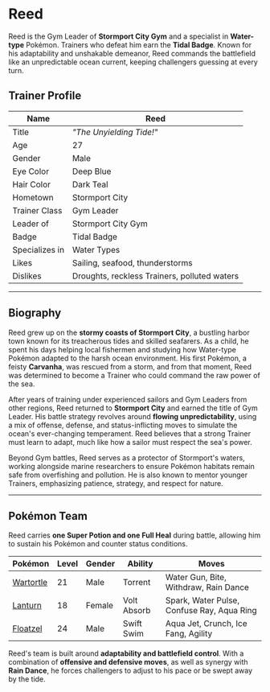 # Reed  

Reed is the Gym Leader of **Stormport City Gym** and a specialist in **Water-type** Pokémon. Trainers who defeat him earn the **Tidal Badge**. Known for his adaptability and unshakable demeanor, Reed commands the battlefield like an unpredictable ocean current, keeping challengers guessing at every turn.  

## Trainer Profile  

| Name  | Reed |
|--------|--------|
| Title  | *"The Unyielding Tide!"* |
| Age  | 27 |
| Gender  | Male |
| Eye Color  | Deep Blue |
| Hair Color  | Dark Teal |
| Hometown  | Stormport City |
| Trainer Class  | Gym Leader |
| Leader of  | Stormport City Gym |
| Badge  | Tidal Badge |
| Specializes in  | Water Types |
| Likes  | Sailing, seafood, thunderstorms |
| Dislikes  | Droughts, reckless Trainers, polluted waters |

---

## Biography  

Reed grew up on the **stormy coasts of Stormport City**, a bustling harbor town known for its treacherous tides and skilled seafarers. As a child, he spent his days helping local fishermen and studying how Water-type Pokémon adapted to the harsh ocean environment. His first Pokémon, a feisty **Carvanha**, was rescued from a storm, and from that moment, Reed was determined to become a Trainer who could command the raw power of the sea.  

After years of training under experienced sailors and Gym Leaders from other regions, Reed returned to **Stormport City** and earned the title of Gym Leader. His battle strategy revolves around **flowing unpredictability**, using a mix of offense, defense, and status-inflicting moves to simulate the ocean's ever-changing temperament. Reed believes that a strong Trainer must learn to adapt, much like how a sailor must respect the sea's power.  

Beyond Gym battles, Reed serves as a protector of Stormport's waters, working alongside marine researchers to ensure Pokémon habitats remain safe from overfishing and pollution. He is also known to mentor younger Trainers, emphasizing patience, strategy, and respect for nature.  

---

## Pokémon Team  

Reed carries **one Super Potion and one Full Heal** during battle, allowing him to sustain his Pokémon and counter status conditions.  

| Pokémon  | Level | Gender | Ability | Moves |
|----------|-------|--------|---------|-------|
| [Wartortle](https://bulbapedia.bulbagarden.net/wiki/Wartortle_(Pok%C3%A9mon)) | 21 | Male | Torrent | Water Gun, Bite, Withdraw, Rain Dance |
| [Lanturn](https://bulbapedia.bulbagarden.net/wiki/Lanturn_(Pok%C3%A9mon)) | 18 | Female | Volt Absorb | Spark, Water Pulse, Confuse Ray, Aqua Ring |
| [Floatzel](https://bulbapedia.bulbagarden.net/wiki/Floatzel_(Pok%C3%A9mon)) | 24 | Male | Swift Swim | Aqua Jet, Crunch, Ice Fang, Agility |

Reed's team is built around **adaptability and battlefield control**. With a combination of **offensive and defensive moves**, as well as synergy with **Rain Dance**, he forces challengers to adjust to his pace or be swept away by the tide.  
